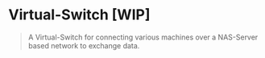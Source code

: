 # Virtual-Switch [WIP]
> A Virtual-Switch for connecting various machines over a NAS-Server based network to exchange data.
